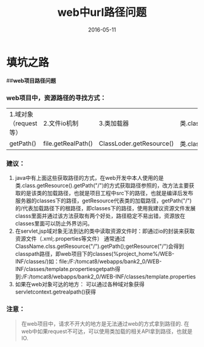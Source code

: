 ﻿---
layout: post
title: "web中url路径问题"
date: 2016-05-11 
description: "web中资源路径的获取方式"
tag: java填坑 
--- 



# 填坑之路


##**web项目路径问题**

### web项目中，资源路径的寻找方式：

<table>
    <tr>
        <td>1.域对象（request等）</td>
        <td>2.文件io机制</td>
        <td>3.类加载器</td>
        <td>类.class</td>
    </tr>
    <tr>
        <td>getPath()</td>
        <td>file.getRealPath()</td>
        <td>ClassLoder.getResource()</td>
        <td>类.class.getResource()</td>
    </tr>
</table>

### **建议：**

 1. java中有上面这些获取路径的方式，在web开发中本人使用的是类.class.getResource().getPath("/")的方式获取路径参照的，改方法主要获取的是该类的加载路径，也就是项目工程中src下的路径，也就是编译后发布服务器的classes下的路径，getResource代表类的加载路径，getPath("/")的/代表加载路径下的根路径，即classes下的路径，使用我建议资源文件发展classs里面并通过该方法获取有两个好处，路径稳定不易出错，资源放在classes里面可以防止外界访问。
 2. 在servlet,jsp域对象无法到达的类中读取资源文件时：即通过io的封装来获取资源文件（.xml;.properties等文件）
    通常通过ClassName.clss.getResource("/").getPath();getResource("/")会得到classpath路径，即web项目下的classes(%project_home%/WEB-INF/classes/)如：file:/F:/tomcat8/webapps/bank2_0/WEB-INF/classes/template.propertiesgetpath得到:/F:/tomcat8/webapps/bank2_0/WEB-INF/classes/template.properties
 3. 如果在web对象可达的地方： 可以通过各种域对象获得servletcontext.getrealpath()获得

### 注意：
> 在web项目中，请求不开大的地方是无法通过web的方式拿到路径的.
> 在web中如果request不可达，可以使用类加载的相关API拿到路径，也就是IO.






